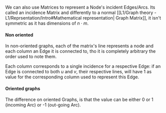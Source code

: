 We can also use Matrices to represent a Node's incident Edges/Arcs. Its called an incidence Matrix and differently to a normal [[L1/Graph theory - L1/Reprsentation/Intro#Mathematical representation| Graph Matrix]], it isn't symmetric as it has dimensions of $n\cdot m$.

#### Non oriented
In non-oriented graphs, each of the matrix's line represents a node and each column an Edge it is connected to, tho it is completely arbitrary the order used to note them.

Each column corresponds to a single incidence for a respective Edge: if an Edge is connected to both $u$ and $v$, their respective lines, will have 1 as value for the corresponding column used to represent this Edge.

#### Oriented graphs
The difference on oriented Graphs, is that the value can be either 0 or 1 (incoming Arc) or -1 (out-going Arc). 

